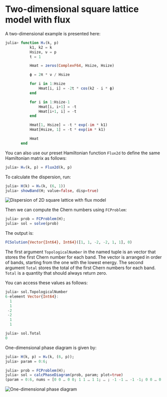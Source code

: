 # Two-dimensional square lattice model with flux

A two-dimensional example is presented here:

```julia
julia> function H₀(k, p)
           k1, k2 = k
           Hsize, ν = p
           t = 1

           Hmat = zeros(ComplexF64, Hsize, Hsize)

           ϕ = 2π * ν / Hsize

           for i in 1:Hsize
               Hmat[i, i] = -2t * cos(k2 - i * ϕ)
           end

           for i in 1:Hsize-1
               Hmat[i, i+1] = -t
               Hmat[i+1, i] = -t
           end

           Hmat[1, Hsize] = -t * exp(-im * k1)
           Hmat[Hsize, 1] = -t * exp(im * k1)

           Hmat
       end
```
You can also use our preset Hamiltonian function `Flux2d` to define the same Hamiltonian matrix as follows:

```julia
julia> H₀(k, p) = Flux2d(k, p)
```

To calculate the dispersion, run:

```julia
julia> H(k) = H₀(k, (6, 1))
julia> showBand(H; value=false, disp=true)
```

![Dispersion of 2D square lattice with flux model](https://github.com/KskAdch/TopologicalNumbers.jl/assets/139373570/630d8fc6-e1ee-4f0c-855e-80ee1b8c115f)


Then we can compute the Chern numbers using `FCProblem`:

```julia
julia> prob = FCProblem(H);
julia> sol = solve(prob)
```

The output is:

```julia
FCSolution{Vector{Int64}, Int64}([1, 1, -2, -2, 1, 1], 0)
```

The first argument `TopologicalNumber` in the named tuple is an vector that stores the first Chern number for each band. 
The vector is arranged in order of bands, starting from the one with the lowest energy.
The second argument `Total` stores the total of the first Chern numbers for each band.
`Total` is a quantity that should always return zero.

You can access these values as follows:

```julia
julia> sol.TopologicalNumber
6-element Vector{Int64}:
  1
  1
 -2
 -2
  1
  1

julia> sol.Total
0
```


One-dimensional phase diagram is given by:

```julia
julia> H(k, p) = H₀(k, (6, p));
julia> param = 0:6;

julia> prob = FCProblem(H);
julia> sol = calcPhaseDiagram(prob, param; plot=true)
(param = 0:6, nums = [0 0 … 0 0; 1 1 … 1 1; … ; -1 -1 … -1 -1; 0 0 … 0 0])
```

![One-dimensional phase diagram](https://github.com/KskAdch/TopologicalNumbers.jl/assets/139373570/42f0532e-03b5-4d4f-a8e1-4777a9777d13)

